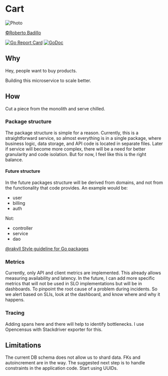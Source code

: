 Cart
====
![Photo](https://live.staticflickr.com/3687/13301196764_dd38b5a7e3_n.jpg)

[©Roberto Badillo](https://www.flickr.com/photos/rmb808)

[![Go Report Card](https://goreportcard.com/badge/github.com/cooldryplace/cart)](https://goreportcard.com/report/github.com/cooldryplace/cart)
[![GoDoc](https://godoc.org/github.com/cooldryplace/cart?status.svg)](https://godoc.org/github.com/cooldryplace/cart)

## Why
Hey, people want to buy products.

Building this microservice to scale better.

## How
Cut a piece from the monolith and serve chilled.

### Package structure
The package structure is simple for a reason. Currently, this is a straightforward service, so almost everything is in a single package, where business logic, data storage, and API code is located in separate files.
Later if service will become more complex, there will be a need for better granularity and code isolation. But for now, I feel like this is the right balance.

#### Future structure
In the future packages structure will be derived from domains, and not from the functionality that code provides.
An example would be:
* user
* billing
* auth

Not:
* controller
* service
* dao

[@rakyll Style guideline for Go packages](https://rakyll.org/style-packages/)

### Metrics
Currently, only API and client metrics are implemented. This already allows measuring availability and latency. In the future, I can add more specific metrics that will not be used in SLO implementations but will be in dashboards. To pinpoint the root cause of a problem during incidents.
So we alert based on SLIs, look at the dashboard, and know where and why it happens.

### Tracing
Adding spans here and there will help to identify bottlenecks. I use Opencensus with Stackdriver exporter for this.

## Limitations
The current DB schema does not allow us to shard data. FKs and autoincrement are in the way.
The suggested next step is to handle constraints in the application code. Start using UUIDs.

